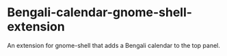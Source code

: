# Bengali-calendar-gnome-shell-extension
An extension for gnome-shell that adds a Bengali calendar to the top panel.
